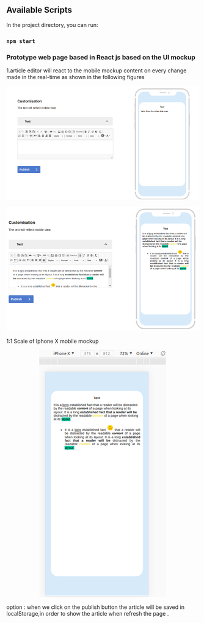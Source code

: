 ## Available Scripts

In the project directory, you can run:
### `npm start`

### Prototype web page based in React js based on the UI mockup

1.article editor will react to  the mobile mockup content on every  change made in the real-time as shown in the following figures

<p align="center"><img src="https://github.com/trudy19/assessment/blob/main/ImagesReadme/Desktopview.png" alt="Invoker"></p>


<p align="center"><img src="https://github.com/trudy19/assessment/blob/main/ImagesReadme/Desktopviewwithverify.png" alt="Invoker"></p>
 

 1:1 Scale of Iphone X mobile mockup
<p align="center"><img src="https://github.com/trudy19/assessment/blob/main/ImagesReadme/IphoneXView.png" alt="Invoker"></p>


option :
when we click on the publish button the article will be saved in localStorage,in order to show the article when refresh the page .